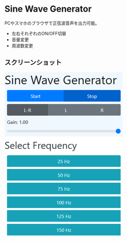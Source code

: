 # Sine Wave Generator

PCやスマホのブラウザで正弦波音声を出力可能。

* 左右それぞれのON/OFF切替
* 音量変更
* 周波数変更


## スクリーンショット

![アプリ画面イメージ](https://github.com/iuill/SineWaveGenerator/blob/images/img.png)
